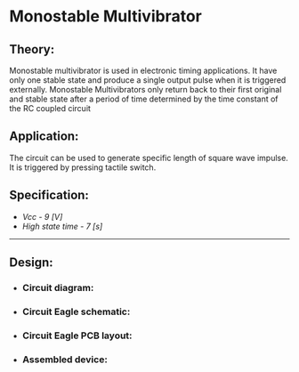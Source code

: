 # Monostable Multivibrator

## Theory:
Monostable multivibrator is used in electronic timing applications. It have only one stable state and produce a single output pulse when it is triggered externally. Monostable Multivibrators only return back to their first original and stable state after a period of time determined by the time constant of the RC coupled circuit

## Application:
The circuit can be used to generate specific length of square wave impulse. It is triggered by pressing tactile switch. 

## Specification: 
- *Vcc - 9 [V]*
- *High state time - 7 [s]*

---
## Design:
* ### Circuit diagram:

* ### Circuit Eagle schematic:

* ### Circuit Eagle PCB layout:

* ### Assembled device: